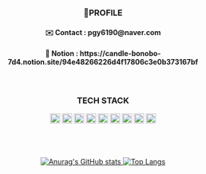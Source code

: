 
<div align="center">
 
<h3>👧PROFILE</h3>
<h4>✉️ Contact : pgy6190@naver.com</h4>
<h4>📁 Notion : https://candle-bonobo-7d4.notion.site/94e48266226d4f17806c3e0b373167bf </h4>
    
</br>
  
<h3>TECH STACK</h3>
<img src="https://img.shields.io/badge/Java-007396?style=flat&logo=Java&logoColor=white" style="width:auto; height:20px;" />
<img src="https://img.shields.io/badge/MySQL-4479A1?style=flat&logo=MySQL&logoColor=white" style="width:auto; height:20px;"/>
<img src="https://img.shields.io/badge/Spring-6DB33F?style=flat&logo=Spring&logoColor=white" style="width:auto; height:20px;"/>
<img src="https://img.shields.io/badge/JavaScript-F7DF1E?style=flat&logo=JavaScript&logoColor=white" style="width:auto; height:20px;"/>
<img src="https://img.shields.io/badge/CSS3-1572B6?style=flat&logo=CSS3&logoColor=white"  style="width:auto; height:20px;"/>
<img src="https://img.shields.io/badge/HTML5-E34F26?style=flat&logo=HTML5&logoColor=white" style="width:auto; height:20px;"/>
<img src="https://img.shields.io/badge/github-181717?style=flat&logo=github&logoColor=white"style="width:auto; height:20px;"/>
<img src="https://img.shields.io/badge/git-F05032?style=flat&logo=git&logoColor=white"style="width:auto; height:20px;"/>
<img src="https://img.shields.io/badge/Illustrator-FF9A00?style=flat&logo=AdobeIllustrator&logoColor=white" style="width:auto; height:20px;"/>
</br></br></br></br>

[![Anurag's GitHub stats](https://github-readme-stats.vercel.app/api?username=gaO-Oa&count_private=true&hide=contribs,prs&show_icons=true)
](https://github.com/anuraghazra/github-readme-stats)
[![Top Langs](https://github-readme-stats.vercel.app/api/top-langs/?username=gaO-Oa&show_icons=true&layout=compact)](https://github.com/anuraghazra/github-readme-stats)



<br>
<br>

</div>


  
  
  
  
